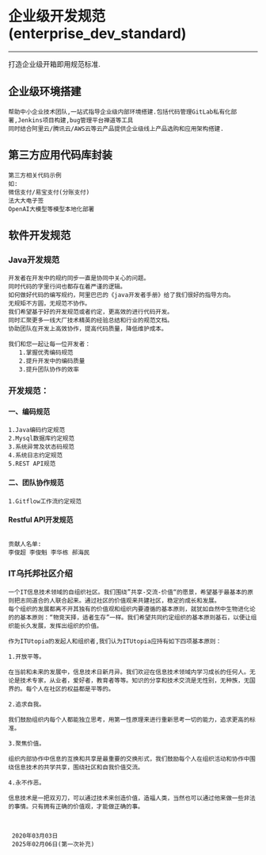 #  企业级开发规范(enterprise_dev_standard)
----
打造企业级开箱即用规范标准.

## 企业级环境搭建

    帮助中小企业技术团队,一站式指导企业级内部环境搭建.包括代码管理GitLab私有化部署,Jenkins项目构建,bug管理平台禅道等工具
    同时结合阿里云/腾讯云/AWS云等云产品提供企业级线上产品选购和应用架构搭建.

## 第三方应用代码库封装
    第三方相关代码示例
    如:
    微信支付/易宝支付(分账支付)
    法大大电子签
    OpenAI大模型等模型本地化部署
    

## 软件开发规范

### Java开发规范

    开发者在开发中的规约同步一直是协同中关心的问题。
    同时代码的字里行间也都存在着严谨的逻辑。
    如何做好代码的编写规约，阿里巴巴的《java开发者手册》给了我们很好的指导方向。
    无规矩不方圆，无规范不协作。
    我们希望基于好的开发规范或者约定，更高效的进行代码开发。
    同时汇聚更多一线大厂技术精英的经验总结和行业的规范文档。
    协助团队在开发上高效协作，提高代码质量，降低维护成本。

    我们和您一起让每一位开发者：
       1.掌握优秀编码规范
       2.提升开发中的编码质量
       3.提升团队协作的效率
       
 
### 开发规范：

#### 一、编码规范
    1.Java编码约定规范
    2.Mysql数据库约定规范
    3.系统异常及状态码规范
    4.系统日志约定规范
    5.REST API规范

#### 二、团队协作规范
    1.Gitflow工作流约定规范

#### Restful API开发规范

##
    贡献人名单:
    李俊超 李俊魁 李华栋 郝海民 

### IT乌托邦社区介绍
    一个IT信息技术领域的自组织社区。我们围绕”共享-交流-价值“的愿景，希望基于最基本的原则把志同道合的人联合起来。通过社区的价值观来共建社区，稳定的成长和发展。
    每个组织的发展都离不开其独有的价值观和组织内要遵循的基本原则，就犹如自然中生物进化论的的基本原则：“物竞天择，适者生存”一样。我们希望共同约定组织的基本原则基石，以便让组织能长久发展，发挥出组织的价值。

    作为ITUtopia的发起人和组织者,我们认为ITUtopia应持有如下四项基本原则：
    
    1.开放平等。

    在当前和未来的发展中，信息技术日新月异。我们欢迎在信息技术领域内学习成长的任何人。无论是技术专家，从业者，爱好者，教育者等等。知识的分享和技术交流是无性别，无种族，无国界的。每个人在社区的权益都是平等的。
    
    2.追求自我。
    
    我们鼓励组织内每个人都能独立思考，用第一性原理来进行重新思考一切的能力，追求更高的标准。    
    
    3.聚焦价值。
    
    组织内部协作中信息的互换和共享是最重要的交换形式，我们鼓励每个人在组织活动和协作中围绕信息技术的共学共享，围绕社区和自我价值交流。

    4.永不作恶。

    信息技术是一把双刃刀，可以通过技术来创造价值，造福人类，当然也可以通过他来做一些非法的事情。只有拥有正确的价值观，才能做正确的事。

    
    
     2020年03月03日
     2025年02月06日(第一次补充)
